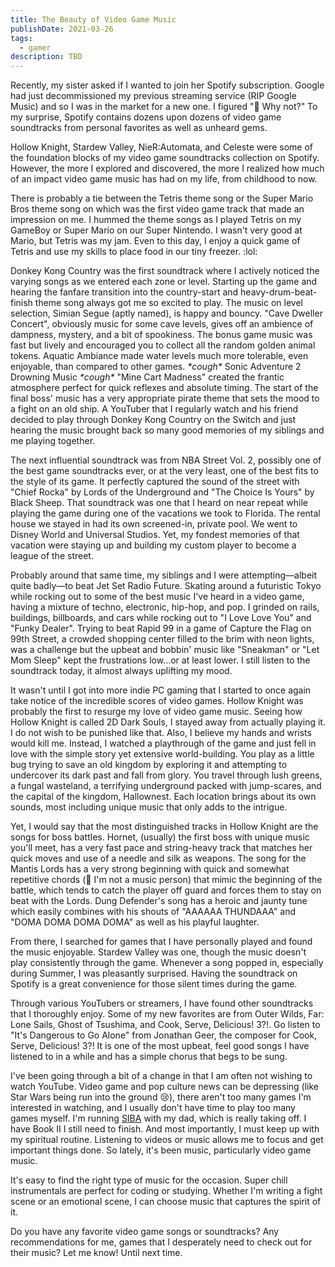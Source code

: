 ```yaml
---
title: The Beauty of Video Game Music
publishDate: 2021-03-26
tags:
  - gamer
description: TBD
---
```


Recently, my sister asked if I wanted to join her Spotify subscription. Google had just decommissioned my previous streaming service (RIP Google Music) and so I was in the market for a new one. I figured ":shrug: Why not?" To my surprise, Spotify contains dozens upon dozens of video game soundtracks from personal favorites as well as unheard gems.

Hollow Knight, Stardew Valley, NieR:Automata, and Celeste were some of the foundation blocks of my video game soundtracks collection on Spotify. However, the more I explored and discovered, the more I realized how much of an impact video game music has had on my life, from childhood to now.

There is probably a tie between the Tetris theme song or the Super Mario Bros theme song on which was the first video game track that made an impression on me. I hummed the theme songs as I played Tetris on my GameBoy or Super Mario on our Super Nintendo. I wasn't very good at Mario, but Tetris was my jam. Even to this day, I enjoy a quick game of Tetris and use my skills to place food in our tiny freezer. :lol:

Donkey Kong Country was the first soundtrack where I actively noticed the varying songs as we entered each zone or level. Starting up the game and hearing the fanfare transition into the country-start and heavy-drum-beat-finish theme song always got me so excited to play. The music on level selection, Simian Segue (aptly named), is happy and bouncy. "Cave Dweller Concert", obviously music for some cave levels, gives off an ambience of dampness, mystery, and a bit of spookiness. The bonus game music was fast but lively and encouraged you to collect all the random golden animal tokens. Aquatic Ambiance made water levels much more tolerable, even enjoyable, than compared to other games. _\*cough\*_ Sonic Adventure 2 Drowning Music _\*cough\*_ "Mine Cart Madness" created the frantic atmosphere perfect for quick reflexes and absolute timing. The start of the final boss' music has a very appropriate pirate theme that sets the mood to a fight on an old ship. A YouTuber that I regularly watch and his friend decided to play through Donkey Kong Country on the Switch and just hearing the music brought back so many good memories of my siblings and me playing together.

The next influential soundtrack was from NBA Street Vol. 2, possibly one of the best game soundtracks ever, or at the very least, one of the best fits to the style of its game. It perfectly captured the sound of the street with "Chief Rocka" by Lords of the Underground and "The Choice Is Yours" by Black Sheep. That soundtrack was one that I heard on near repeat while playing the game during one of the vacations we took to Florida. The rental house we stayed in had its own screened-in, private pool. We went to Disney World and Universal Studios. Yet, my fondest memories of that vacation were staying up and building my custom player to become a league of the street.

Probably around that same time, my siblings and I were attempting—albeit quite badly—to beat Jet Set Radio Future. Skating around a futuristic Tokyo while rocking out to some of the best music I've heard in a video game, having a mixture of techno, electronic, hip-hop, and pop. I grinded on rails, buildings, billboards, and cars while rocking out to "I Love Love You" and "Funky Dealer". Trying to beat Rapid 99 in a game of Capture the Flag on 99th Street, a crowded shopping center filled to the brim with neon lights, was a challenge but the upbeat and bobbin' music like "Sneakman" or "Let Mom Sleep" kept the frustrations low...or at least lower. I still listen to the soundtrack today, it almost always uplifting my mood.

It wasn't until I got into more indie PC gaming that I started to once again take notice of the incredible scores of video games. Hollow Knight was probably the first to resurge my love of video game music. Seeing how Hollow Knight is called 2D Dark Souls, I stayed away from actually playing it. I do not wish to be punished like that. Also, I believe my hands and wrists would kill me. Instead, I watched a playthrough of the game and just fell in love with the simple story yet extensive world-building. You play as a little bug trying to save an old kingdom by exploring it and attempting to undercover its dark past and fall from glory. You travel through lush greens, a fungal wasteland, a terrifying underground packed with jump-scares, and the capital of the kingdom, Hallownest. Each location brings about its own sounds, most including unique music that only adds to the intrigue.

Yet, I would say that the most distinguished tracks in Hollow Knight are the songs for boss battles. Hornet, (usually) the first boss with unique music you'll meet, has a very fast pace and string-heavy track that matches her quick moves and use of a needle and silk as weapons. The song for the Mantis Lords has a very strong beginning with quick and somewhat repetitive chords (:shrug: I'm not a music person) that mimic the beginning of the battle, which tends to catch the player off guard and forces them to stay on beat with the Lords. Dung Defender's song has a heroic and jaunty tune which easily combines with his shouts of "AAAAAA THUNDAAA" and "DOMA DOMA DOMA DOMA" as well as his playful laughter.

From there, I searched for games that I have personally played and found the music enjoyable. Stardew Valley was one, though the music doesn't play consistently through the game. Whenever a song popped in, especially during Summer, I was pleasantly surprised. Having the soundtrack on Spotify is a great convenience for those silent times during the game.

Through various YouTubers or streamers, I have found other soundtracks that I thoroughly enjoy. Some of my new favorites are from Outer Wilds, Far: Lone Sails, Ghost of Tsushima, and Cook, Serve, Delicious! 3?!. Go listen to "It's Dangerous to Go Alone" from Jonathan Geer, the composer for Cook, Serve, Delicious! 3?! It is one of the most upbeat, feel good songs I have listened to in a while and has a simple chorus that begs to be sung.

I've been going through a bit of a change in that I am often not wishing to watch YouTube. Video game and pop culture news can be depressing (like Star Wars being run into the ground :cry:), there aren't too many games I'm interested in watching, and I usually don't have time to play too many games myself. I'm running [SIBA](/code/siba) with my dad, which is really taking off. I have Book II I still need to finish. And most importantly, I must keep up with my spiritual routine. Listening to videos or music allows me to focus and get important things done. So lately, it's been music, particularly video game music.

It's easy to find the right type of music for the occasion. Super chill instrumentals are perfect for coding or studying. Whether I'm writing a fight scene or an emotional scene, I can choose music that captures the spirit of it.

Do you have any favorite video game songs or soundtracks? Any recommendations for me, games that I
desperately need to check out for their music? Let me know! Until next time.

